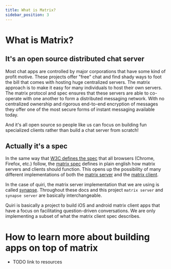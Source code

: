 ```yaml
---
title: What is Matrix?
sidebar_position: 3
---
```


# What is Matrix?

## It's an open source distributed chat server
Most chat apps are controlled by major corporations that have some kind of profit motive. These projects offer "free" chat and find shady ways to foot the bill that comes with hosting huge centralized servers. The matrix approach is to make it easy for many individuals to host their own servers. The matrix protocol and spec ensures that these servers are able to co-operate with one another to form a distributed messaging network. With no centralized ownership and rigorous end-to-end encryption of messages they offer one of the most secure forms of instant messaging available today.

And it's all open source so people like us can focus on building fun specialized clients rather than build a chat server from scratch!

## Actually it's a spec
In the same way that [W3C defines the spec](https://www.w3.org/TR/) that all browsers (Chrome, Firefox, etc.) follow, the [matrix spec](https://spec.matrix.org/latest/) defines in plain english how matrix servers and clients should function. This opens up the possibility of many different implementations of both the [matrix server](https://matrix.org/ecosystem/servers/) and the [matrix client](https://matrix.org/ecosystem/clients/). 

In the case of quiri, the matrix server implementation that we are using is called [synapse](https://github.com/element-hq/synapse). Throughout these docs and this project `matrix server` and `synapse server` are basically interchangeable.

Quiri is basically a project to build iOS and android matrix client apps that have a focus on facilitating question-driven conversations. We are only implementing a subset of what the matrix client spec describes.

# How to learn more about building apps on top of matrix
- TODO link to resources